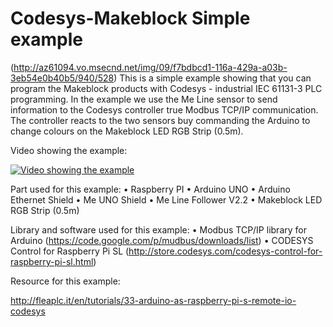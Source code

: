 # Codesys-Makeblock Simple example
(http://az61094.vo.msecnd.net/img/09/f7bdbcd1-116a-429a-a03b-3eb54e0b40b5/940/528)
This is a simple example showing that you can program the Makeblock products with Codesys - industrial IEC 61131-3 PLC programming.
In the example we use the Me Line sensor to send information to the Codesys controller true Modbus TCP/IP communication. The controller reacts to the two sensors buy commanding the Arduino to change colours on the Makeblock LED RGB Strip (0.5m).

Video showing the example:

[![Video showing the example](http://img.youtube.com/vi/T-D1KVIuvjA/0.jpg)](http://www.youtube.com/watch?v=T-D1KVIuvjA)

Part used for this example:
•	Raspberry PI 
•	Arduino UNO
•	Arduino Ethernet Shield
•	Me UNO Shield
•	Me Line Follower V2.2
•	Makeblock LED RGB Strip (0.5m)


Library and software used for this example:
•	Modbus TCP/IP library for Arduino (https://code.google.com/p/mudbus/downloads/list)
•	CODESYS Control for Raspberry Pi SL (http://store.codesys.com/codesys-control-for-raspberry-pi-sl.html)

Resource for this example:

http://fleaplc.it/en/tutorials/33-arduino-as-raspberry-pi-s-remote-io-codesys
